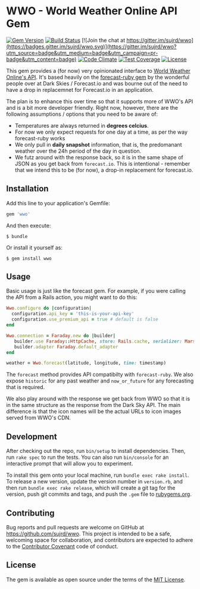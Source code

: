# WWO - World Weather Online API Gem

[![Gem Version](https://badge.fury.io/rb/wwo.svg)](https://badge.fury.io/rb/wwo) [![Build Status](https://travis-ci.org/sujrd/wwo.svg?branch=master)](https://travis-ci.org/sujrd/wwo) [![Join the chat at https://gitter.im/sujrd/wwo](https://badges.gitter.im/sujrd/wwo.svg)](https://gitter.im/sujrd/wwo?utm_source=badge&utm_medium=badge&utm_campaign=pr-badge&utm_content=badge) [![Code Climate](https://codeclimate.com/github/sujrd/wwo/badges/gpa.svg)](https://codeclimate.com/github/sujrd/wwo) [![Test Coverage](https://codeclimate.com/github/sujrd/wwo/badges/coverage.svg)](https://codeclimate.com/github/sujrd/wwo/coverage) [![License](http://img.shields.io/:license-mit-blue.svg)](http://sujrd.mit-license.org)

This gem provides a (for now) very opinionated interface to [World Weather Online's API][1]. It's based heavily on the
[forecast-ruby gem](https://github.com/darkskyapp/forecast-ruby) by the wonderful people over at Dark Skies / Forecast.io
and was bourne out of the need to have a drop in replacemnet for Forecast.io in an application.

The plan is to enhance this over time so that it supports more of WWO's API and is a bit more developer friendly. Right now,
however, there are the following assumptions / options that you need to be aware of:

  * Temperatures are always returned in **degrees celcius**.
  * For now we only expect requests for one day at a time, as per the way forecast-ruby works
  * We only pull in **daily snapshot** information, that is, the predomanant weather over the 24h period of the day in question.
  * We futz around with the response back, so it is in the same shape of JSON as you get back from `forecast.io`. This is intentional -
    remember that we intend this to be (for now), a drop-in replacement for forecast.io.

## Installation

Add this line to your application's Gemfile:

```ruby
gem 'wwo'
```

And then execute:

    $ bundle

Or install it yourself as:

    $ gem install wwo

## Usage


Basic usage is just like the forecast gem. For example, if you were calling the API from a
Rails action, you might want to do this:

````ruby
Wwo.configure do |configuration|
  configuration.api_key = 'this-is-your-api-key'
  configuration.use_premium_api = true # default is false
end

Wwo.connection = Faraday.new do |builder|
   builder.use Faraday::HttpCache, store: Rails.cache, serializer: Marshal
   builder.adapter Faraday.default_adapter
end

weather = Wwo.forecast(latitude, longitude, time: timestamp)
````

The `forecast` method provides API compatibilty with `forecast-ruby`. We also expose `historic` for any
past weather and `now_or_future` for any forecasting that is required.

We also play around with the response we get back from WWO so that it is in the same structure as the response
from the Dark Sky API. The main difference is that the icon names will be the actual URLs to icon images served
from WWO's CDN.


## Development

After checking out the repo, run `bin/setup` to install dependencies. Then, run `rake spec` to run the tests. You can also run `bin/console` for an interactive prompt that will allow you to experiment.

To install this gem onto your local machine, run `bundle exec rake install`. To release a new version, update the version number in `version.rb`, and then run `bundle exec rake release`, which will create a git tag for the version, push git commits and tags, and push the `.gem` file to [rubygems.org](https://rubygems.org).

## Contributing

Bug reports and pull requests are welcome on GitHub at https://github.com/sujrd/wwo. This project is intended to be a safe, welcoming space for collaboration, and contributors are expected to adhere to the [Contributor Covenant](http://contributor-covenant.org) code of conduct.


## License

The gem is available as open source under the terms of the [MIT License](http://opensource.org/licenses/MIT).


[1]: https://developer.worldweatheronline.com
